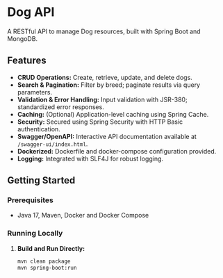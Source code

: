 # Dog API

A RESTful API to manage Dog resources, built with Spring Boot and MongoDB.

## Features

- **CRUD Operations:** Create, retrieve, update, and delete dogs.
- **Search & Pagination:** Filter by breed; paginate results via query parameters.
- **Validation & Error Handling:** Input validation with JSR-380; standardized error responses.
- **Caching:** (Optional) Application-level caching using Spring Cache.
- **Security:** Secured using Spring Security with HTTP Basic authentication.
- **Swagger/OpenAPI:** Interactive API documentation available at `/swagger-ui/index.html`.
- **Dockerized:** Dockerfile and docker-compose configuration provided.
- **Logging:** Integrated with SLF4J for robust logging.

## Getting Started

### Prerequisites

- Java 17, Maven, Docker and Docker Compose

### Running Locally

1. **Build and Run Directly:**

   ```bash
   mvn clean package
   mvn spring-boot:run
